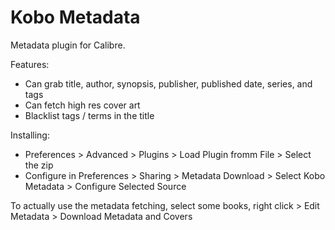 # Kobo Metadata

Metadata plugin for Calibre.

Features:
- Can grab title, author, synopsis, publisher, published date, series, and tags
- Can fetch high res cover art
- Blacklist tags / terms in the title

Installing:
- Preferences > Advanced > Plugins > Load Plugin fromm File > Select the zip
- Configure in Preferences > Sharing > Metadata Download > Select Kobo Metadata > Configure Selected Source

To actually use the metadata fetching, select some books, right click > Edit Metadata > Download Metadata and Covers

